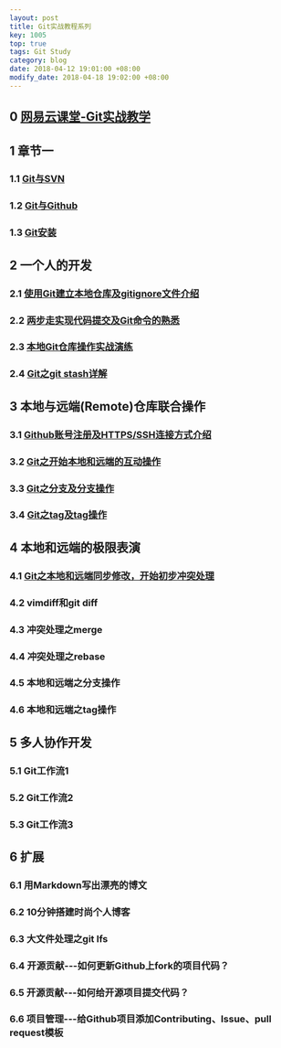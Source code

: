 ```yaml
---
layout: post
title: Git实战教程系列
key: 1005
top: true
tags: Git Study
category: blog
date: 2018-04-12 19:01:00 +08:00
modify_date: 2018-04-18 19:02:00 +08:00
---
```


## 0 [网易云课堂-Git实战教学](https://study.163.com/course/introduction/1005214008.htm)

## 1 章节一

### 1.1 [Git与SVN](https://yicm.github.io/blog/2018/04/09/Git-SVN.html)

### 1.2 [Git与Github](https://yicm.github.io/blog/2018/04/10/Git-Github.html)

### 1.3 [Git安装](https://yicm.github.io/blog/2018/04/11/Git-Install.html)

## 2 一个人的开发

### 2.1 [使用Git建立本地仓库及gitignore文件介绍](https://yicm.github.io/blog/2018/04/18/Create-a-Local-Project-with-Git.html)

### 2.2 [两步走实现代码提交及Git命令的熟悉](https://yicm.github.io/blog/2018/04/18/Git-commit-and-Skillful-Git-Commands.html)

### 2.3 [本地Git仓库操作实战演练](https://yicm.github.io/blog/2018/04/19/Local-Git-Repository-Operations-Combat-Exercise.html)

### 2.4 [Git之git stash详解](https://yicm.github.io/blog/2018/04/19/Detailed-git-stash.html)

## 3 本地与远端(Remote)仓库联合操作

### 3.1 [Github账号注册及HTTPS/SSH连接方式介绍](https://yicm.github.io/blog/2018/04/17/Github-Rigister.html)

### 3.2 [Git之开始本地和远端的互动操作](https://yicm.github.io/blog/2018/04/20/Start-Local-and-Remote-Interactions-with-Git.html)

### 3.3 [Git之分支及分支操作](https://yicm.github.io/blog/2018/04/20/Branch-and-Branch-Operations-of-Git.html)

### 3.4 [Git之tag及tag操作](https://yicm.github.io/blog/2018/04/23/Tag-and-Tag-Operations-of-Git.html)

## 4 本地和远端的极限表演

### 4.1 [Git之本地和远端同步修改，开始初步冲突处理](https://yicm.github.io/blog/2018/04/24/Local-and-Remote-Synchronizations-of-Git-are-Modified-and-Initial-Conflict-Resolution-Begins.html)
### 4.2 vimdiff和git diff
### 4.3 冲突处理之merge
### 4.4 冲突处理之rebase
### 4.5 本地和远端之分支操作
### 4.6 本地和远端之tag操作

## 5 多人协作开发
### 5.1 Git工作流1
### 5.2 Git工作流2
### 5.3 Git工作流3

## 6 扩展
### 6.1 用Markdown写出漂亮的博文
### 6.2 10分钟搭建时尚个人博客
### 6.3 大文件处理之git lfs
### 6.4 开源贡献---如何更新Github上fork的项目代码？
### 6.5 开源贡献---如何给开源项目提交代码？
### 6.6 项目管理---给Github项目添加Contributing、Issue、pull request模板
